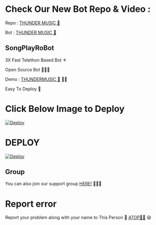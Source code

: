 # Check Our New Bot Repo & Video :



Repo : [THUNDER MUSIC 🎻](https://GitHub.Com/FIREEEBOT/THUNDERMUSIC)

Bot : [THUNDER MUSIC 🧚‍](https://t.me/Thundermusicrobot)

## SongPlayRoBot
3X Fast Telethon Based Bot ⚜

Open Source Bot 👨🏻‍💻

Demo : [THUNDERMUSIC 🎻](https://t.me/Thundermusicrobot) 💃🏻

Easy To Deploy 🤗

# Click Below Image to Deploy
[![Deploy](https://telegra.ph/file/43e492ce3e9a8bb5f67d5.jpg)](https://heroku.com/deploy?template=https://github.com/FIREEEBOT/THUNDERMUSIC)
# DEPLOY
[![Deploy](https://www.herokucdn.com/deploy/button.svg)](https://heroku.com/deploy?template=https://github.com/FIREEEBOT/THUNDERMUSIC)

## Group
You can also join our support group [HERE!](https://t.me/TVA_AGENCY) 👨🏻‍💻

# Report error
Report your problem along with your name to This Person 📲 [ATOP🧑‍💻](https://t.me/ATOPBEGAR) 😪



